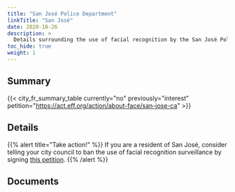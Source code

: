 ```yaml
---
title: "San José Police Department"
linkTitle: "San José"
date: 2020-10-26
description: >
  Details surrounding the use of facial recognition by the San José Police Department.
toc_hide: true
weight: 1
---
```

## Summary
{{< city_fr_summary_table currently="no" previously="interest" petition="https://act.eff.org/action/about-face/san-jose-ca" >}}

## Details

{{% alert title="Take action!" %}}
If you are a resident of San José, consider telling your city council to ban the use of facial recognition surveillance by signing [this petition](https://act.eff.org/action/about-face/san-jose-ca).
{{% /alert %}}

## Documents
